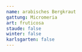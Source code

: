 ```yaml
---
name: arabisches Bergkraut
gattung: Micromeria
art: fruticosa
staude: false
winter: false
karlsgarten: false
---
```


